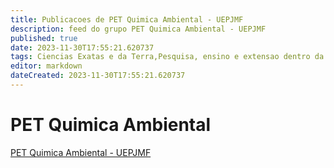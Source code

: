 ```yaml
---
title: Publicacoes de PET Quimica Ambiental - UEPJMF
description: feed do grupo PET Quimica Ambiental - UEPJMF
published: true
date: 2023-11-30T17:55:21.620737
tags: Ciencias Exatas e da Terra,Pesquisa, ensino e extensao dentro da area de Quimica e Ciencias Ambientais
editor: markdown
dateCreated: 2023-11-30T17:55:21.620737
---
```


# PET Quimica Ambiental
[PET Quimica Ambiental - UEPJMF](/grupo/21PETQuimicaAmbientalUEPJMF.md)